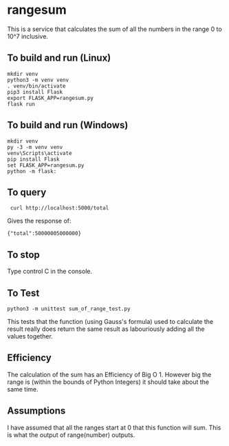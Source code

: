 # rangesum

This is a service that calculates the sum of all the numbers in the range 
0 to 10^7 inclusive.

## To build and run (Linux)

    mkdir venv
    python3 -m venv venv
    . venv/bin/activate
    pip3 install Flask
    export FLASK_APP=rangesum.py
    flask run
    
## To build and run (Windows)
    mkdir venv
    py -3 -m venv venv
    venv\Scripts\activate
    pip install Flask
    set FLASK_APP=rangesum.py
    python -m flask:

## To query
     curl http://localhost:5000/total
Gives the response of:

    {"total":50000005000000}

## To stop
Type control C in the console.

## To Test
    python3 -m unittest sum_of_range_test.py

This tests that the function (using Gauss's formula) used to calculate the result really does return the same result as labouriously adding all the values together.

## Efficiency

The calculation of the sum has an Efficiency of Big O 1. However big the range is (within the bounds of Python Integers) it should take about the same time.

## Assumptions

I have assumed that all the ranges start at 0 that this function will sum. This is what the output of range(number) outputs.
